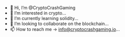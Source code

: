 - 👋 Hi, I’m @CryptoCrashGaming
- 👀 I’m interested in crypto...
- 🌱 I’m currently learning solidity...
- 💞️ I’m looking to collaborate on the blockchain...
- 📫 How to reach me -> info@cryptocrashgaming.io...

<!---
CryptoCrashGaming/CryptoCrashGaming is a ✨ special ✨ repository because its `README.md` (this file) appears on your GitHub profile.
You can click the Preview link to take a look at your changes.
--->
